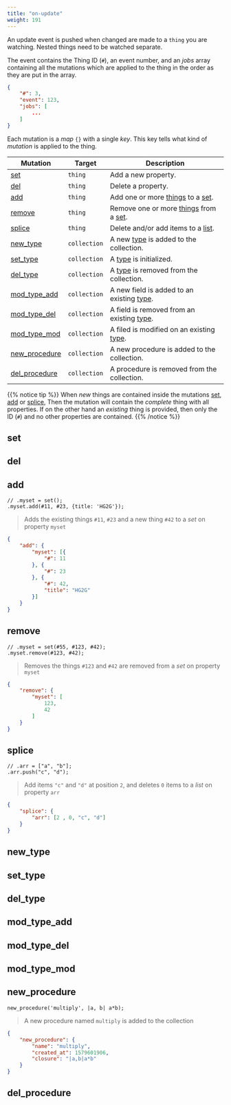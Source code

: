 ```yaml
---
title: "on-update"
weight: 191
---
```


An update event is pushed when changed are made to a `thing` you are watching.
Nested things need to be watched separate.

The event contains the Thing ID (`#`), an event number, and an *jobs* array containing all the mutations which are applied to the thing in the order as they are put in the array.

```json
{
    "#": 3,
    "event": 123,
    "jobs": [
        ...
    ]
}
```

Each mutation is a *map* `{}` with a single *key*. This key tells what kind of *mutation* is applied to the thing.

Mutation | Target | Description
-------- | ------ | -----------
[set](#set) | `thing` | Add a new property.
[del](#del) | `thing` | Delete a property.
[add](#add) | `thing` | Add one or more [things](../../data-types/thing) to a [set](../../data-types/set).
[remove](#remove) | `thing` | Remove one or more [things](../../data-types/thing) from a [set](../../data-types/set).
[splice](#splice) | `thing` | Delete and/or add items to a [list](../../data-types/list).
[new_type](#new_type) | `collection` | A new [type](../../data-types/type) is added to the collection.
[set_type](#set_type) | `collection` | A [type](../../data-types/type) is initialized.
[del_type](#del_type) | `collection` | A [type](../../data-types/type) is removed from the collection.
[mod_type_add](#mod_type_add) | `collection` | A new field is added to an existing [type](../../data-types/type).
[mod_type_del](#mod_type_del) | `collection` | A field is removed from an existing [type](../../data-types/type).
[mod_type_mod](#mod_type_mod) | `collection` | A filed is modified on an existing [type](../../data-types/type).
[new_procedure](#new_procedure) | `collection` | A new procedure is added to the collection.
[del_procedure](#del_procedure) | `collection` | A procedure is removed from the collection.

{{% notice tip %}}
When *new* things are contained inside the mutations [set](#set), [add](#add) or [splice](#splice), Then the mutation will contain the *complete* thing with all properties. If on the other hand an *existing* thing is provided, then only the ID (`#`) and no other properties are contained.
{{% /notice %}}

## set

## del

## add

```thingsdb.syntax_only
// .myset = set();
.myset.add(#11, #23, {title: 'HG2G'});
```

> Adds the existing things `#11`, `#23` and a new thing `#42` to a *set* on property `myset`

```json
{
    "add": {
        "myset": [{
            "#": 11
        }, {
            "#": 23
        }, {
            "#": 42,
            "title": "HG2G"
        }]
    }
}
```

## remove

```thingsdb,syntax_only
// .myset = set(#55, #123, #42);
.myset.remove(#123, #42);
```

> Removes the things `#123` and `#42` are removed from a *set* on property `myset`

```json
{
    "remove": {
        "myset": [
            123,
            42
        ]
    }
}
```

## splice

```thingsdb,syntax_only
// .arr = ["a", "b"];
.arr.push("c", "d");
```

> Add items `"c"` and `"d"` at position `2`, and deletes `0` items to a *list* on property `arr`

```json
{
    "splice": {
        "arr": [2 , 0, "c", "d"]
    }
}
```

## new_type

## set_type

## del_type

## mod_type_add

## mod_type_del

## mod_type_mod

## new_procedure

```thingsdb,should_pass
new_procedure('multiply', |a, b| a*b);
```

> A new procedure named `multiply` is added to the collection

```json
{
    "new_procedure": {
        "name": "multiply",
        "created_at": 1579601906,
        "closure": "|a,b|a*b"
    }
}
```

## del_procedure
